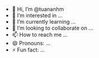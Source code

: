 - 👋 Hi, I’m @tuananhm
- 👀 I’m interested in ...
- 🌱 I’m currently learning ...
- 💞️ I’m looking to collaborate on ...
- 📫 How to reach me ...
- 😄 Pronouns: ...
- ⚡ Fun fact: ...

<!---
tuananhm/tuananhm is a ✨ special ✨ repository because its `README.md` (this file) appears on your GitHub profile.
You can click the Preview link to take a look at your changes.
--->
